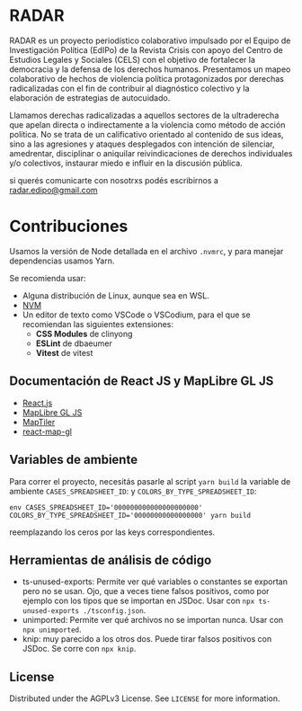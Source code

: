 
RADAR
==
RADAR es un proyecto periodístico colaborativo impulsado por el Equipo de Investigación Política (EdIPo) de la Revista Crisis con apoyo del Centro de Estudios Legales y Sociales (CELS) con el objetivo de fortalecer la democracia y la defensa de los derechos humanos. Presentamos un mapeo colaborativo de hechos de violencia política protagonizados por derechas radicalizadas con el fin de contribuir al diagnóstico colectivo y la elaboración de estrategias de autocuidado.

Llamamos derechas radicalizadas a aquellos sectores de la ultraderecha que apelan directa o indirectamente a la violencia como método de acción política. No se trata de un calificativo orientado al contenido de sus ideas, sino a las agresiones y ataques desplegados con intención de silenciar, amedrentar, disciplinar o aniquilar reivindicaciones de derechos individuales y/o colectivos, instaurar miedo e influir en la discusión pública.

si querés comunicarte con nosotrxs podés escribirnos a radar.edipo@gmail.com

# Contribuciones

Usamos la versión de Node detallada en el archivo `.nvmrc`, y para manejar dependencias usamos Yarn.

Se recomienda usar:

- Alguna distribución de Linux, aunque sea en WSL.
- [NVM](https://github.com/nvm-sh/nvm)
- Un editor de texto como VSCode o VSCodium, para el que se recomiendan las siguientes extensiones:
    - **CSS Modules** de clinyong
    - **ESLint** de dbaeumer
    - **Vitest** de vitest


## Documentación de React JS y MapLibre GL JS

* [React.js](https://reactjs.org/)
* [MapLibre GL JS](https://maplibre.org/)
* [MapTiler](https://www.maptiler.com/)
* [react-map-gl](https://visgl.github.io/react-map-gl/docs/get-started)

## Variables de ambiente
Para correr el proyecto, necesitás pasarle al script `yarn build` la variable de ambiente `CASES_SPREADSHEET_ID`:
y
`COLORS_BY_TYPE_SPREADSHEET_ID`:

`env CASES_SPREADSHEET_ID='000000000000000000000' COLORS_BY_TYPE_SPREADSHEET_ID='00000000000000000' yarn build`

reemplazando los ceros por las keys correspondientes.


## Herramientas de análisis de código

- ts-unused-exports: Permite ver qué variables o constantes se exportan pero no se usan. Ojo, que a veces tiene falsos positivos, como por ejemplo con los tipos que se importan en JSDoc. Usar con `npx ts-unused-exports ./tsconfig.json`.
- unimported: Permite ver qué archivos no se importan nunca. Usar con `npx unimported`.
- knip: muy parecido a los otros dos. Puede tirar falsos positivos con JSDoc. Se corre con `npx knip`.


## License

Distributed under the AGPLv3 License. See `LICENSE` for more information.
